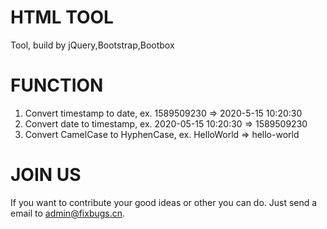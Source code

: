 # HTML TOOL
Tool, build by jQuery,Bootstrap,Bootbox

# FUNCTION
1. Convert timestamp to date, ex. 1589509230 => 2020-5-15 10:20:30
2. Convert date to timestamp, ex. 2020-05-15 10:20:30 => 1589509230
3. Convert CamelCase to HyphenCase, ex. HelloWorld => hello-world

# JOIN US
If you want to contribute your good ideas or other you can do. Just send a email to admin@fixbugs.cn.
